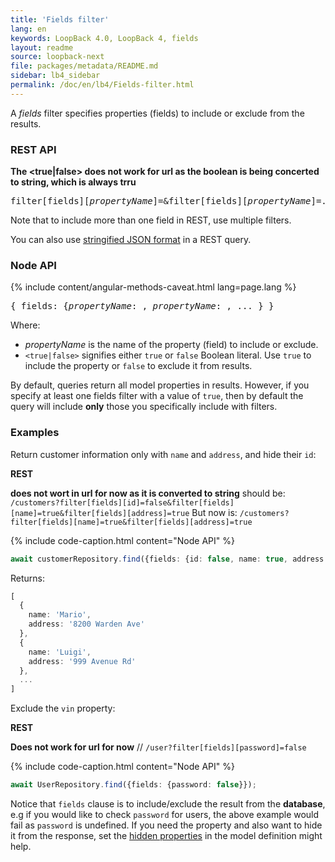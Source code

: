 ```yaml
---
title: 'Fields filter'
lang: en
keywords: LoopBack 4.0, LoopBack 4, fields
layout: readme
source: loopback-next
file: packages/metadata/README.md
sidebar: lb4_sidebar
permalink: /doc/en/lb4/Fields-filter.html
---
```


A _fields_ filter specifies properties (fields) to include or exclude from the results.

### REST API


**The <true|false> does not work for url as the boolean is being concerted to string, which is always trru**
<pre>
filter[fields][<i>propertyName</i>]=<true>&filter[fields][<i>propertyName</i>]=<true>...
</pre>

Note that to include more than one field in REST, use multiple filters.

You can also use [stringified JSON format](Querying-data.html#using-stringified-json-in-rest-queries) in a REST query.

### Node API

{% include content/angular-methods-caveat.html lang=page.lang %}

<pre>
{ fields: {<i>propertyName</i>: <true|false>, <i>propertyName</i>: <true|false>, ... } }
</pre>

Where:

* _propertyName_ is the name of the property (field) to include or exclude.
* `<true|false>` signifies either `true` or `false` Boolean literal. Use `true` to include the property or `false` to exclude it from results.

By default, queries return all model properties in results. However, if you specify at least one fields filter with a value of `true`,
then by default the query will include **only** those you specifically include with filters.

### Examples

Return customer information only with `name` and `address`, and hide their `id`:

**REST**

**<false> does not wort in url for now as it is converted to string**
should be:
`/customers?filter[fields][id]=false&filter[fields][name]=true&filter[fields][address]=true`
But now is:
`/customers?filter[fields][name]=true&filter[fields][address]=true`

{% include code-caption.html content="Node API" %}
```ts
await customerRepository.find({fields: {id: false, name: true, address: true}});
```

Returns:

```ts
[
  {
    name: 'Mario',
    address: '8200 Warden Ave'
  }, 
  {
    name: 'Luigi',
    address: '999 Avenue Rd'
  },
  ...
]
```

Exclude the `vin` property:

**REST**

**Does not work for url for now**
// `/user?filter[fields][password]=false`

{% include code-caption.html content="Node API" %}
```ts
await UserRepository.find({fields: {password: false}});
```

Notice that `fields` clause is to include/exclude the result from the **database**, e.g if you would like to check `password` for users, the above example would fail as `password` is undefined. If you need the property and also want to hide it from the response, set the [hidden properties](Model.md#hidden-properties) in the model definition might help.